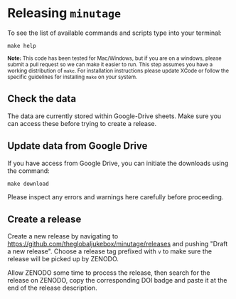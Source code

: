 
# Releasing `minutage`

To see the list of available commands and scripts type into your terminal:

`make help`

<small><strong>Note:</strong> This code has been tested for Mac/Windows, but if you are on a windows, please submit a pull request so we can make it easier to run. This step assumes you have a working distribution of `make`. For installation instructions please update XCode or follow the specific guidelines for installing `make` on your system. </small>

## Check the data

The data are currently stored within Google-Drive sheets. Make sure you can access these before trying to create a release.

## Update data from Google Drive

If you have access from Google Drive, you can initiate the downloads using the command:

```make download```

Please inspect any errors and warnings here carefully before proceeding. 


## Create a release

Create a new release by navigating to https://github.com/theglobaljukebox/minutage/releases
and pushing "Draft a new release". Choose a release tag prefixed with `v` to make 
sure the release will be picked up by ZENODO.

Allow ZENODO some time to process the release, then search for the release on
ZENODO, copy the corresponding DOI badge and paste it at the end of the release
description.

